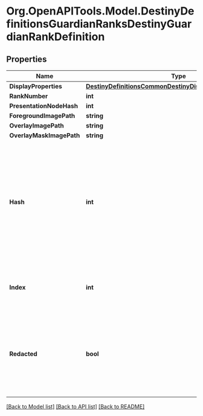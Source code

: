 # Org.OpenAPITools.Model.DestinyDefinitionsGuardianRanksDestinyGuardianRankDefinition

## Properties

Name | Type | Description | Notes
------------ | ------------- | ------------- | -------------
**DisplayProperties** | [**DestinyDefinitionsCommonDestinyDisplayPropertiesDefinition**](DestinyDefinitionsCommonDestinyDisplayPropertiesDefinition.md) |  | [optional] 
**RankNumber** | **int** |  | [optional] 
**PresentationNodeHash** | **int** |  | [optional] 
**ForegroundImagePath** | **string** |  | [optional] 
**OverlayImagePath** | **string** |  | [optional] 
**OverlayMaskImagePath** | **string** |  | [optional] 
**Hash** | **int** | The unique identifier for this entity. Guaranteed to be unique for the type of entity, but not globally.  When entities refer to each other in Destiny content, it is this hash that they are referring to. | [optional] 
**Index** | **int** | The index of the entity as it was found in the investment tables. | [optional] 
**Redacted** | **bool** | If this is true, then there is an entity with this identifier/type combination, but BNet is not yet allowed to show it. Sorry! | [optional] 

[[Back to Model list]](../README.md#documentation-for-models) [[Back to API list]](../README.md#documentation-for-api-endpoints) [[Back to README]](../README.md)


